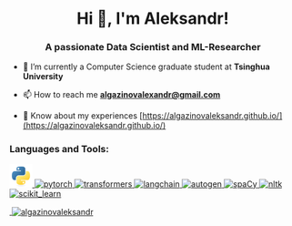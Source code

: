 <h1 align="center">Hi 👋, I'm Aleksandr!</h1>
<h3 align="center">A passionate Data Scientist and ML-Researcher</h3>

- 🌱 I’m currently a Computer Science graduate student at **Tsinghua University**

- 📫 How to reach me **algazinovalexandr@gmail.com**

- 📄 Know about my experiences [https://algazinovaleksandr.github.io/](https://algazinovaleksandr.github.io/)

<h3 align="left">Languages and Tools:</h3>
<p align="left">
  <!-- Python -->
  <a href="https://www.python.org/" target="_blank" rel="noreferrer">
    <img src="https://raw.githubusercontent.com/devicons/devicon/master/icons/python/python-original.svg" alt="python" width="40" height="40"/>
  </a>
  <!-- PyTorch -->
  <a href="https://pytorch.org/" target="_blank" rel="noreferrer">
    <img src="https://www.vectorlogo.zone/logos/pytorch/pytorch-icon.svg" alt="pytorch" width="40" height="40"/>
  </a>
  <!-- Hugging Face Transformers -->
  <a href="https://huggingface.co/transformers/" target="_blank" rel="noreferrer">
    <img src="https://raw.githubusercontent.com/huggingface/logo-data/master/transformers/logo.png" alt="transformers" width="40" height="40"/>
  </a>
  <!-- LangChain -->
  <a href="https://python.langchain.com/" target="_blank" rel="noreferrer">
    <img src="https://raw.githubusercontent.com/langchain-ai/langchain-hub/main/langchainhub/static/langchain-logo.svg" alt="langchain" width="40" height="40"/>
  </a>
  <!-- AutoGen -->
  <a href="https://github.com/microsoft/autogen" target="_blank" rel="noreferrer">
    <img src="https://raw.githubusercontent.com/microsoft/autogen/main/logo/autogen-logo.svg" alt="autogen" width="40" height="40"/>
  </a>
  <!-- spaCy -->
  <a href="https://spacy.io/" target="_blank" rel="noreferrer">
    <img src="https://raw.githubusercontent.com/explosion/spacy-logo/master/spacy-logo-3.svg" alt="spaCy" width="40" height="40"/>
  </a>
  <!-- NLTK -->
  <a href="https://www.nltk.org/" target="_blank" rel="noreferrer">
    <img src="https://raw.githubusercontent.com/nltk/nltk_data/gh-pages/images/nltk-logo-tree.svg" alt="nltk" width="40" height="40"/>
  </a>
  <!-- scikit-learn -->
  <a href="https://scikit-learn.org/" target="_blank" rel="noreferrer">
    <img src="https://upload.wikimedia.org/wikipedia/commons/0/05/Scikit_learn_logo_small.svg" alt="scikit_learn" width="40" height="40"/>
  </a>
  <!-- CatBoost -->
  <a href="https://catboost.ai/" target="_blank_


<p><img align="left" src="https://github-readme-stats.vercel.app/api/top-langs?username=algazinovaleksandr&show_icons=true&locale=en&layout=compact" alt="algazinovaleksandr" /></p>

<p>&nbsp;<img align="center" src="https://github-readme-stats.vercel.app/api?username=algazinovaleksandr&show_icons=true&locale=en" alt="algazinovaleksandr" /></p>
